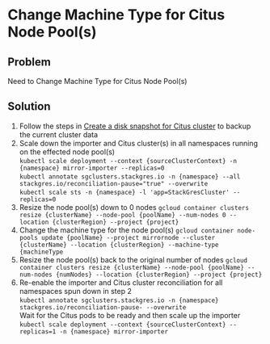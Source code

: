 # Change Machine Type for Citus Node Pool(s)

## Problem

Need to Change Machine Type for Citus Node Pool(s)

## Solution

1. Follow the steps in [Create a disk snapshot for Citus cluster](./create-disk-snapshot-for-citus-cluster.md)
   to backup the current cluster data
2. Scale down the importer and Citus cluster(s) in all namespaces running on the effected node pool(s)
   <br>
   `kubectl scale deployment --context {sourceClusterContext} -n {namespace} mirror-importer --replicas=0`
   <br>
   `kubectl annotate sgclusters.stackgres.io -n {namespace} --all stackgres.io/reconciliation-pause="true" --overwrite`
   <br>
   `kubectl scale sts -n {namespace} -l 'app=StackGresCluster' --replicas=0`
3. Resize the node pool(s) down to 0 nodes
   `gcloud container clusters resize {clusterName} --node-pool {poolName} --num-nodes 0 --location {clusterRegion} --project {project}`
4. Change the machine type for the node pool(s)
   `gcloud container node-pools update {poolName} --project mirrornode --cluster {clusterName} --location {clusterRegion} --machine-type {machineType`
5. Resize the node pool(s) back to the original number of nodes
   `gcloud container clusters resize {clusterName} --node-pool {poolName} --num-nodes {numNodes} --location {clusterRegion} --project {project}`
6. Re-enable the importer and Citus cluster reconciliation for all namespaces spun down in step 2
   <br>
   `kubectl annotate sgclusters.stackgres.io -n {namespace} stackgres.io/reconciliation-pause- --overwrite`
   <br>
   Wait for the Citus pods to be ready and then scale up the importer
   <br>
   `kubectl scale deployment --context {sourceClusterContext} --replicas=1 -n {namespace} mirror-importer`